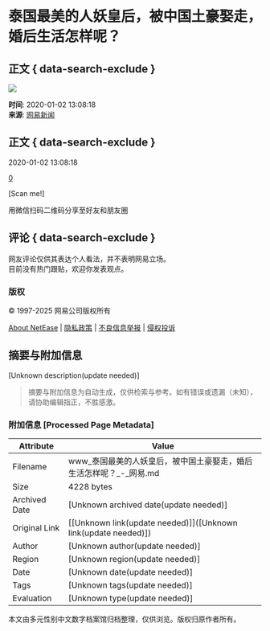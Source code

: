 # 泰国最美的人妖皇后，被中国土豪娶走，婚后生活怎样呢？

## 正文 { data-search-exclude }


![](https://nimg.ws.126.net/?url=http%3A%2F%2Fvideoimg.ws.126.net%2Fcover%2F20200102%2FJCrKFN5io_cover.jpg&thumbnail=668y375&quality=95&type=jpg)

**时间**: 2020-01-02 13:08:18  
**来源**: [网易新闻](https://www.163.com/special/0077jt/tipoff.html?title=%E6%B3%B0%E5%9B%BD%E6%9C%80%E7%BE%8E%E7%9A%84%E4%BA%BA%E5%A6%96%E7%9A%87%E5%90%8E%EF%BC%8C%E8%A2%AB%E4%B8%AD%E5%9B%BD%E5%9C%9F%E8%B1%AA%E5%A8%B6%E8%B5%B0%EF%BC%8C%E5%A9%9A%E5%90%8E%E7%94%9F%E6%B4%BB%E6%80%8E%E6%A0%B7%E5%91%A2%EF%BC%9F)

## 正文 { data-search-exclude }

2020-01-02 13:08:18

[0](https://comment.tie.163.com/C0V55SCN050835RB.html "点击查看跟贴")

[Scan me!]

用微信扫码二维码分享至好友和朋友圈

## 评论 { data-search-exclude }
网友评论仅供其表达个人看法，并不表明网易立场。  
目前没有热门跟贴，欢迎你发表观点。  

### 版权
© 1997-2025 网易公司版权所有

[About NetEase](https://corp.163.com/) | [隐私政策](https://corp.163.com/gb/legal.html) | [不良信息举报](https://www.163.com/special/0077jt/tipoff.html) | [侵权投诉](https://corp.163.com/special/008397U0/reporting_infringements.html)
<!-- tcd_original_link https://www.163.com/v/video/VC0V55SCN.html -->


## 摘要与附加信息

<!-- tcd_abstract -->
[Unknown description(update needed)]
<!-- tcd_abstract_end -->

> 摘要与附加信息为自动生成，仅供检索与参考。如有错误或遗漏（未知），请协助编辑指正，不胜感激。

### 附加信息 [Processed Page Metadata]

| Attribute       | Value                                  |
|-----------------|----------------------------------------|
| Filename        | www_泰国最美的人妖皇后，被中国土豪娶走，婚后生活怎样呢？_-_网易.md                             |
| Size            | 4228 bytes                           |
| Archived Date   | [Unknown archived date(update needed)]                             |
| Original Link   | [[Unknown link(update needed)]]([Unknown link(update needed)])                       |
| Author          | [Unknown author(update needed)]                               |
| Region          | [Unknown region(update needed)]                               |
| Date            | [Unknown date(update needed)]                                 |
| Tags            | [Unknown tags(update needed)]                                 |
| Evaluation            | [Unknown type(update needed)]                                 |
<!-- tcd_table_end -->

本文由多元性别中文数字档案馆归档整理，仅供浏览。版权归原作者所有。
